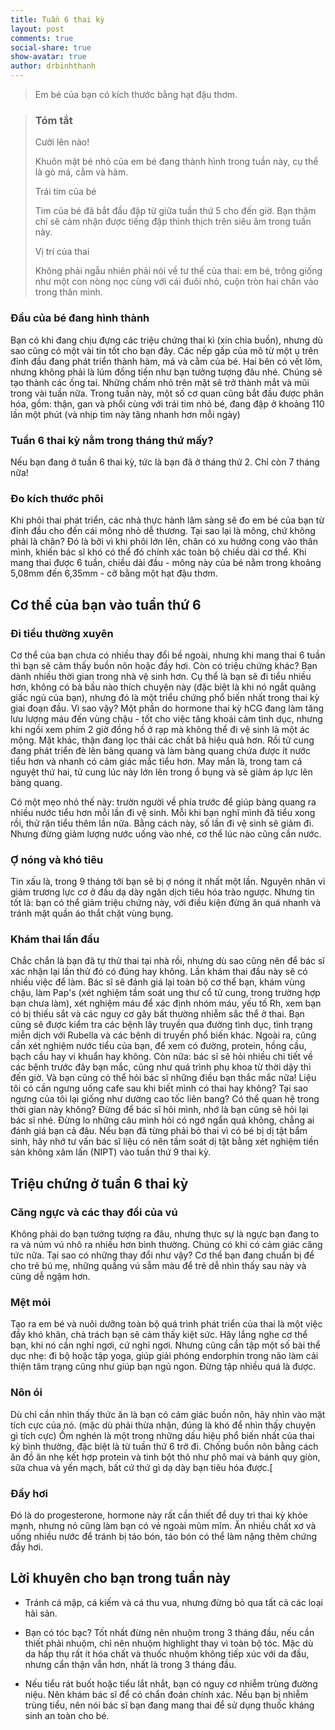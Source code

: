 ```yaml
---
title: Tuần 6 thai kỳ
layout: post
comments: true
social-share: true
show-avatar: true
author: drbinhthanh
---
```


> Em bé của bạn có kích thước bằng hạt đậu thơm.


> ### Tóm tắt 
> 
> Cười lên nào!
> 
> Khuôn mặt bé nhỏ của em bé đang thành hình trong tuần này, cụ thể là
> gò má, cằm và hàm.
> 
> Trái tim của bé
> 
> Tim của bé đã bắt đầu đập từ giữa tuần thứ 5 cho đến giờ. Bạn thậm chí
> sẽ cảm nhận được tiếng đập thình thịch trên siêu âm trong tuần này.
> 
> Vị trí của thai
> 
> Không phải ngẫu nhiên phải nói về tư thế của thai: em bé, trông giống
> như một con nòng nọc cùng với cái đuôi nhỏ, cuộn tròn hai chân vào
> trong thân mình.

### **Đầu của bé đang hình thành**

Bạn có khi đang chịu đựng các triệu chứng thai kì (xin chia buồn), nhưng dù sao cũng có một vài tin tốt cho bạn đây. Các nếp gấp của mô từ một ụ trên đỉnh đầu đang phát triển thành hàm, má và cằm của bé. Hai bên có vết lõm, nhưng không phải là lúm đồng tiền như bạn tưởng tượng đâu nhé. Chúng sẽ tạo thành các ống tai. Những chấm nhỏ trên mặt sẽ trở thành mắt và mũi trong vài tuần nữa. Trong tuần này, một số cơ quan cũng bắt đầu được phân hóa, gồm: thận, gan và phổi cùng với trái tim nhỏ bé, đang đập ở khoảng 110 lần một phút (và nhịp tim này tăng nhanh hơn mỗi ngày)

### Tuần 6 thai kỳ nằm trong tháng thứ mấy?

Nếu bạn đang ở tuần 6 thai kỳ, tức là bạn đã ở tháng thứ 2. Chỉ còn 7 tháng nữa!

### **Đo kích thước phôi**

Khi phôi thai phát triển, các nhà thực hành lâm sàng sẽ đo em bé của bạn từ đỉnh đầu cho đến cái mông nhỏ dễ thương. Tại sao lại là mông, chứ không phải là chân? Đó là bởi vì khi phôi lớn lên, chân có xu hướng cong vào thân mình, khiến bác sĩ khó có thể đó chính xác toàn bộ chiều dài cơ thể. Khi mang thai được 6 tuần, chiều dài đầu - mông này của bé nằm trong khoảng 5,08mm đến 6,35mm - cỡ bằng một hạt đậu thơm.

## Cơ thể của bạn vào tuần thứ 6

### **Đi tiểu thường xuyên**

Cơ thể của bạn chưa có nhiều thay đổi bề ngoài, nhưng khi mang thai 6 tuần thì bạn sẽ cảm thấy buồn nôn hoặc đầy hơi. Còn có triệu chứng khác? Bạn dành nhiều thời gian trong nhà vệ sinh hơn. Cụ thể là bạn sẽ đi tiểu nhiều hơn, không có bà bầu nào thích chuyện này (đặc biệt là khi nó ngắt quãng giấc ngủ của bạn), nhưng đó là một triểu chứng phổ biến nhất trong thai kỳ giai đoạn đầu. Vì sao vậy? Một phần do hormone thai kỳ hCG đang làm tăng lưu lượng máu đến vùng chậu - tốt cho việc tăng khoái cảm tình dục, nhưng khi ngồi xem phim 2 giờ đồng hồ ở rạp mà không thể đi vệ sinh là một ác mộng. Mặt khác, thận đang lọc thải các chất bã hiệu quả hơn. Rồi tử cung đang phát triển đè lên bàng quang và làm bàng quang chứa được ít nước tiểu hơn và nhanh có cảm giác mắc tiểu hơn. May mắn là, trong tam cá nguyệt thứ hai, tử cung lúc này lớn lên trong ổ bụng và sẽ giảm áp lực lên bàng quang.

Có một mẹo nhỏ thế này: trườn người về phía trước để giúp bàng quang ra nhiều nước tiểu hơn mỗi lần đi vệ sinh.  Mỗi khi bạn nghĩ mình đã tiểu xong rồi, thử rặn tiểu thêm lần nữa.  Bằng cách này, số lần đi vệ sinh sẽ giảm đi. Nhưng đừng giảm lượng nước uống vào nhé, cơ thể lúc nào cũng cần nước.

### **Ợ nóng và khó tiêu**

Tin xấu là, trong 9 tháng tới bạn sẽ bị ợ nóng ít nhất một lần. Nguyên nhân vì giảm trương lực cơ ở đầu dạ dày ngăn dịch tiêu hóa trào ngược. Nhưng tin tốt là: bạn có thể giảm triệu chứng này, với điều kiện đừng ăn quá nhanh và tránh mặt quần áo thắt chặt vùng bụng.

### Khám thai lần đầu

Chắc chắn là bạn đã tự thử thai tại nhà rồi, nhưng dù sao cũng nên để bác sĩ xác nhận lại lần thử đó có đúng hay không. Lần khám thai đầu này sẽ có nhiều việc để làm. Bác sĩ sẽ đánh giá lại toàn bộ cơ thể bạn, khám vùng chậu, làm Pap's (xét nghiệm tầm soát ung thư cổ tử cung, trong trường hợp bạn chưa làm), xét nghiệm máu để xác định nhóm máu, yếu tố Rh, xem bạn có bị thiếu sắt và các nguy cơ gây bất thường nhiễm sắc thể ở thai. Bạn cũng sẽ được kiểm tra các bệnh lây truyền qua đường tình dục, tình trạng miễn dịch với Rubella và các bệnh di truyền phổ biến khác. Ngoài ra, cũng cần xét nghiệm nước tiểu của bạn, để xem có đường, protein, hồng cầu, bạch cầu hay vi khuẩn hay không. Còn nữa: bác sĩ sẽ hỏi nhiều chi tiết về các bệnh trước đây bạn mắc, cũng như quá trình phụ khoa từ thời dậy thì đến giờ. Và bạn cũng có thể hỏi bác sĩ những điều bạn thắc mắc nữa! Liệu tôi có cần ngưng uống cafe sau khi biết mình có thai hay không? Tại sao ngưng của tôi lại giống như dường cao tốc liên bang? Có thể quan hệ trong thời gian này không? Đừng để bác sĩ hỏi mình, nhớ là bạn cũng sẽ hỏi lại bác sĩ nhé. Đừng lo những câu mình hỏi có ngớ ngẩn quá không, chẳng ai đánh giá bạn cả đâu. Nếu bạn đã từng phải bỏ thai vì có bé bị dị tật bẩm sinh, hãy nhớ tư vấn bác sĩ liệu có nên tầm soát dị tật bằng xét nghiệm tiền sản không xâm lấn (NIPT) vào tuần thứ 9 thai kỳ.

## Triệu chứng ở tuần 6 thai kỳ
  
### Căng ngực và các thay đổi của vú

Không phải do bạn tưởng tượng ra đâu, nhưng thực sự là ngực bạn đang to ra và núm vú nhô ra nhiều hơn bình thường. Chúng có khi có cảm giác căng tức nữa. Tại sao có những thay đổi như vậy? Cơ thể bạn đang chuẩn bị để cho trẻ bú mẹ, những quầng vú sẫm màu để trẻ dễ nhìn thấy sau này và cũng dễ ngậm hơn.

### Mệt mỏi

Tạo ra em bé và nuôi dưỡng toàn bộ quá trình phát triển của thai là một việc đầy khó khăn, chả trách bạn sẽ cảm thấy kiệt sức. Hãy lắng nghe cơ thể bạn, khi nó cần nghỉ ngơi, cứ nghỉ ngơi. Nhưng cũng cần tập một số bài thể dục nhẹ: đi bộ hoặc tập yoga, giúp giải phóng endorphin trong não làm cải thiện tâm trạng cũng như giúp bạn ngủ ngon. Đừng tập nhiều quá là được.

### Nôn ói

Dù chỉ cần nhìn thấy thức ăn là bạn có cảm giác buồn nôn, hãy nhìn vào mặt tích cực của nó. (mặc dù phải thừa nhận, đúng là khó để nhìn thấy chuyện gì tích cực) Ốm nghén là một trong những dấu hiệu phổ biến nhất của thai kỳ bình thường, đặc biệt là từ tuần thứ 6 trở đi. Chống buồn nôn bằng cách ăn đồ ăn nhẹ kết hợp protein và tinh bột thô như phô mai và bánh quy giòn, sữa chua và yến mạch, bất cứ thứ gì dạ dày bạn tiêu hóa được.[

### Đầy hơi

Đó là do progesterone, hormone này rất cần thiết để duy trì thai kỳ khỏe mạnh, nhưng nó cũng làm bạn có vẻ ngoài mũm mĩm. Ăn nhiều chất xơ và uống nhiều nước để tránh bị táo bón, táo bón có thể làm nặng thêm chứng đầy hơi.

## Lời khuyên cho bạn trong tuần này

-   Tránh cá mập, cá kiếm và cá thu vua, nhưng đừng bỏ qua tất cả các loại hải sản.

-   Bạn có tóc bạc? Tốt nhất đừng nên nhuộm trong 3 tháng đầu, nếu cần thiết phải nhuộm, chỉ nên nhuộm highlight thay vì toàn bộ tóc. Mặc dù da hấp thụ rất ít hóa chất và thuốc nhuộm không tiếp xúc với da đầu, nhưng cẩn thận vẫn hơn, nhất là trong 3 tháng đầu.

-   Nếu tiểu rát buốt hoặc tiểu lắt nhắt, bạn có nguy cơ nhiễm trùng đường niệu. Nên khám bác sĩ để có chẩn đoán chính xác. Nếu bạn bị nhiễm trùng tiểu, nên nói bác sĩ bạn đang mang thai để sử dụng thuốc kháng sinh an toàn cho bé.